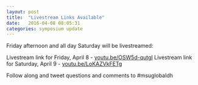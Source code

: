 ```yaml
---
layout: post
title:  "Livestream Links Available"
date:   2016-04-08 08:05:31
categories: symposium update
---
```


Friday afternoon and all day Saturday will be livestreamed:

Livestream link for Friday, April 8 - [youtu.be/OSW5d-qutgI](https://youtu.be/OSW5d-qutgI)
Livestream link for Saturday, April 9 - [youtu.be/LoKAZVkFETg](https://youtu.be/LoKAZVkFETg)

Follow along and tweet questions and comments to #msuglobaldh
